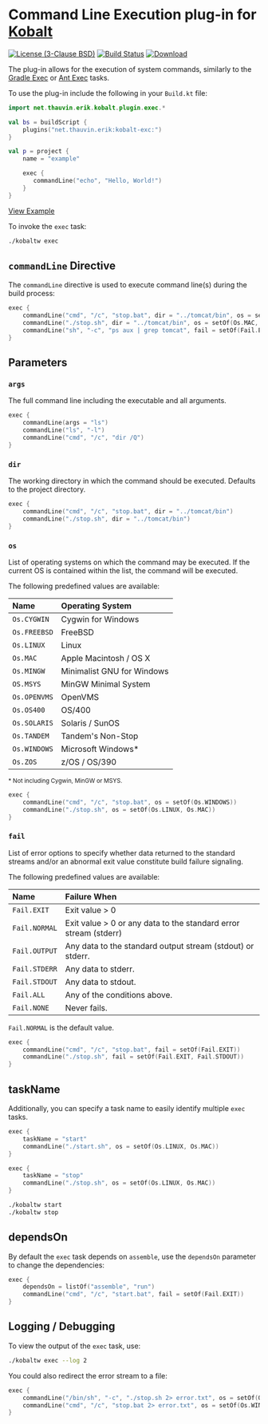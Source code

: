 # Command Line Execution plug-in for [Kobalt](http://beust.com/kobalt/home/index.html)

[![License (3-Clause BSD)](https://img.shields.io/badge/license-BSD%203--Clause-blue.svg?style=flat-square)](http://opensource.org/licenses/BSD-3-Clause) [![Build Status](https://travis-ci.org/ethauvin/kobalt-exec.svg?branch=master)](https://travis-ci.org/ethauvin/kobalt-exec)  [![Download](https://api.bintray.com/packages/ethauvin/maven/kobalt-exec/images/download.svg)](https://bintray.com/ethauvin/maven/kobalt-exec/_latestVersion)

The plug-in allows for the execution of system commands, similarly to the [Gradle Exec](https://docs.gradle.org/current/dsl/org.gradle.api.tasks.Exec.html) or [Ant Exec](https://ant.apache.org/manual/Tasks/exec.html) tasks.

To use the plug-in include the following in your `Build.kt` file:

```kotlin
import net.thauvin.erik.kobalt.plugin.exec.*

val bs = buildScript {
    plugins("net.thauvin.erik:kobalt-exc:")
}

val p = project {
    name = "example"

    exec {
       commandLine("echo", "Hello, World!")
    }
}
```
[View Example](https://github.com/ethauvin/kobalt-exec/blob/master/example/kobalt/src/Build.kt)

To invoke the `exec` task:

```sh
./kobaltw exec
```

## `commandLine` Directive

The `commandLine` directive is used to execute command line(s) during the build process:

```kotlin
exec {
    commandLine("cmd", "/c", "stop.bat", dir = "../tomcat/bin", os = setOf(Os.WINDOWS))
    commandLine("./stop.sh", dir = "../tomcat/bin", os = setOf(Os.MAC, Os.LINUX))
    commandLine("sh", "-c", "ps aux | grep tomcat", fail = setOf(Fail.EXIT))
}
```

## Parameters

### `args`

The full command line including the executable and all arguments.

```kotlin
exec {
    commandLine(args = "ls")
    commandLine("ls", "-l")
    commandLine("cmd", "/c", "dir /Q")
}
```

### `dir`

The working directory in which the command should be executed. Defaults to the project directory.

```kotlin
exec {
    commandLine("cmd", "/c", "stop.bat", dir = "../tomcat/bin")
    commandLine("./stop.sh", dir = "../tomcat/bin")
}
```

### `os`

List of operating systems on which the command may be executed. If the current OS is contained within the list, the command will be executed.

The following predefined values are available:

Name          | Operating System
:-------------|:-------------------------
`Os.CYGWIN`   | Cygwin for Windows
`Os.FREEBSD`  | FreeBSD
`Os.LINUX`    | Linux
`Os.MAC`      | Apple Macintosh / OS X
`Os.MINGW`    | Minimalist GNU for Windows
`OS.MSYS`     | MinGW Minimal System
`Os.OPENVMS`  | OpenVMS
`Os.OS400`    | OS/400
`Os.SOLARIS`  | Solaris / SunOS
`Os.TANDEM`   | Tandem's Non-Stop
`Os.WINDOWS`  | Microsoft Windows*
`Os.ZOS`      | z/OS / OS/390

<sub>* Not including Cygwin, MinGW or MSYS.</sub>

```kotlin
exec {
    commandLine("cmd", "/c", "stop.bat", os = setOf(Os.WINDOWS))
    commandLine("./stop.sh", os = setOf(Os.LINUX, Os.MAC))
}
```

### `fail`

List of error options to specify whether data returned to the standard streams and/or an abnormal exit value constitute build failure signaling.

The following predefined values are available:

Name          | Failure When
:-------------|:----------------------------------------------------------------
`Fail.EXIT`   | Exit value > 0
`Fail.NORMAL` | Exit value > 0 or any data to the standard error stream (stderr)
`Fail.OUTPUT` | Any data to the standard output stream (stdout) or stderr.
`Fail.STDERR` | Any data to stderr.
`Fail.STDOUT` | Any data to stdout.
`Fail.ALL`    | Any of the conditions above.
`Fail.NONE`   | Never fails.

`Fail.NORMAL` is the default value.

```kotlin
exec {
    commandLine("cmd", "/c", "stop.bat", fail = setOf(Fail.EXIT))
    commandLine("./stop.sh", fail = setOf(Fail.EXIT, Fail.STDOUT))
}
```

## taskName

Additionally, you can specify a task name to easily identify multiple `exec` tasks.

```kotlin
exec {
    taskName = "start"
    commandLine("./start.sh", os = setOf(Os.LINUX, Os.MAC))
}

exec {
    taskName = "stop"
    commandLine("./stop.sh", os = setOf(Os.LINUX, Os.MAC))
}
```

```sh
./kobaltw start
./kobaltw stop
```

## dependsOn


By default the `exec` task depends on `assemble`, use the `dependsOn` parameter to change the dependencies:

```kotlin
exec {
    dependsOn = listOf("assemble", "run")
    commandLine("cmd", "/c", "start.bat", fail = setOf(Fail.EXIT))
}
```

## Logging / Debugging

To view the output of the `exec` task, use:

```sh
./kobaltw exec --log 2
```
You could also redirect the error stream to a file:

```kotlin
exec {
    commandLine("/bin/sh", "-c", "./stop.sh 2> error.txt", os = setOf(Os.LINUX))
    commandLine("cmd", "/c", "stop.bat 2> error.txt", os = setOf(Os.WINDOWS))
}
```